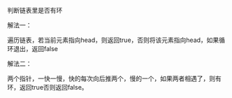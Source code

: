 判断链表里是否有环

解法一：

遍历链表，若当前元素指向head，则返回true，否则将该元素指向head，如果循环退出，返回false

解法二：

两个指针，一快一慢，快的每次向后推两个，慢的一个，如果两者相遇了，则有环，返回true否则返回false。